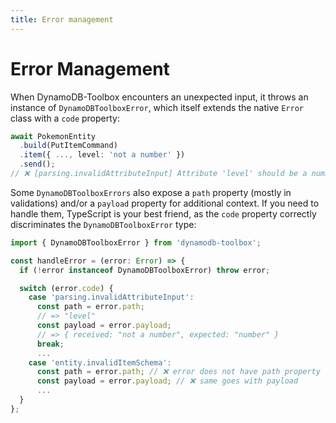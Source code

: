 ```yaml
---
title: Error management
---
```


# Error Management

When DynamoDB-Toolbox encounters an unexpected input, it throws an instance of `DynamoDBToolboxError`, which itself extends the native `Error` class with a `code` property:

```ts
await PokemonEntity
  .build(PutItemCommand)
  .item({ ..., level: 'not a number' })
  .send();
// ❌ [parsing.invalidAttributeInput] Attribute 'level' should be a number
```

Some `DynamoDBToolboxErrors` also expose a `path` property (mostly in validations) and/or a `payload` property for additional context. If you need to handle them, TypeScript is your best friend, as the `code` property correctly discriminates the `DynamoDBToolboxError` type:

```ts
import { DynamoDBToolboxError } from 'dynamodb-toolbox';

const handleError = (error: Error) => {
  if (!error instanceof DynamoDBToolboxError) throw error;

  switch (error.code) {
    case 'parsing.invalidAttributeInput':
      const path = error.path;
      // => "level"
      const payload = error.payload;
      // => { received: "not a number", expected: "number" }
      break;
      ...
    case 'entity.invalidItemSchema':
      const path = error.path; // ❌ error does not have path property
      const payload = error.payload; // ❌ same goes with payload
      ...
  }
};
```
